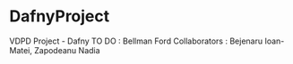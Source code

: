 # DafnyProject

VDPD Project - Dafny
TO DO : Bellman Ford
Collaborators : Bejenaru Ioan-Matei, Zapodeanu Nadia
